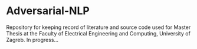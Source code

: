 # Adversarial-NLP

Repository for keeping record of literature and source code used for Master Thesis at the Faculty of Electrical Engineering and Computing, University of Zagreb.
In progress...
